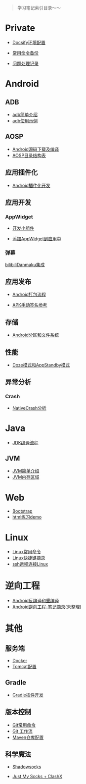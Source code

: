 > 学习笔记索引目录～～

# Private

- [Docsify环境配置](/docs/private/Docsify环境配置.md)

- [常用命令备份](/docs/private/常用命令备份.md)

- [问题处理记录](docs/private/问题处理记录.md)

  

# Android

## ADB

- [adb简单介绍](docs/android/adb/adb.md)
- [adb使用示例](docs/android/adb/adb使用示例.md)

## AOSP
- [Android源码下载及编译](docs/android/aosp/AOSP下载及编译.md)
- [AOSP目录结构表](docs/android/aosp/AOSP目录结构表.md)

## 应用插件化

- [Android插件化开发](docs/android/plugin/Android插件化开发.md)

## 应用开发

### AppWidget

- [开发小组件](docs/android/appwidget/Android小组件开发.md)

- [添加AppWidget到应用中](docs/android/appwidget/加载AppWidgets.md)

### 弹幕

[bilibiliDanmaku集成](docs/android/danmaku/bilibiliDanmaku集成)

## 应用发布

- [Android打包流程](docs/android/publish/Android打包流程.md)

- [APK手动签名参考](docs/android/publish/APK手动签名参考.md)

## 存储

- [Android分区和文件系统](docs/android/file-system/android分区和文件系统)

## 性能

- [Doze模式和AppStandby模式](docs/android/性能/低电耗模式和应用待机模式.md)

## 异常分析

### Crash
- [NativeCrash分析](docs/analysis/NativeCrash分析)


<!-- ## 开源项目学习 -->
<!-- - [Launcher3](Android/Launcher3/Launcher3开篇) -->


# Java

- [JDK编译流程](docs/java/JDK编译流程.md)

## JVM

- [JVM简单介绍](docs/java/jvm/JVM简单介绍.md)
- [JVM内存区域](docs/java/jvm/JVM内存区域.md)


# Web

- [Bootstrap](docs/web/BootStrap.md)
- [html练习demo](docs/web/HTML5.md)


# Linux

- [Linux常用命令](docs/linux/Linux常用命令)
- [Linux快捷键摘录](docs/linux/Linux快捷键摘录.md)
- [ssh远程连接Linux](docs/linux/使用ssh建立远程连接)



# 逆向工程

- [Android反编译和重编译](docs/android/逆向篇/Apk反编译和重编译.md)
- [Android逆向工程-笔记摘录](docs/android/逆向篇/Android逆向工程)(未整理)

# 其他

## 服务端

- [Docker](docs/web/Docker.md)
- [Tomcat配置](docs/web/Tomcat配置.md)

## Gradle

- [Gradle插件开发](docs/gradle/GradlePlugin)

## 版本控制

- [Git常用命令](docs/version-control/git常用命令.md)
- [Git 工作流](docs/version-control/git工作流)
- [Maven仓库配置](docs/version-control/Maven仓库配置)

## 科学魔法

- [Shadowsocks](docs/科学魔法/Shadowsocks)

- [Just My Socks + ClashX](docs/科学魔法/JMS和Clash.md)
